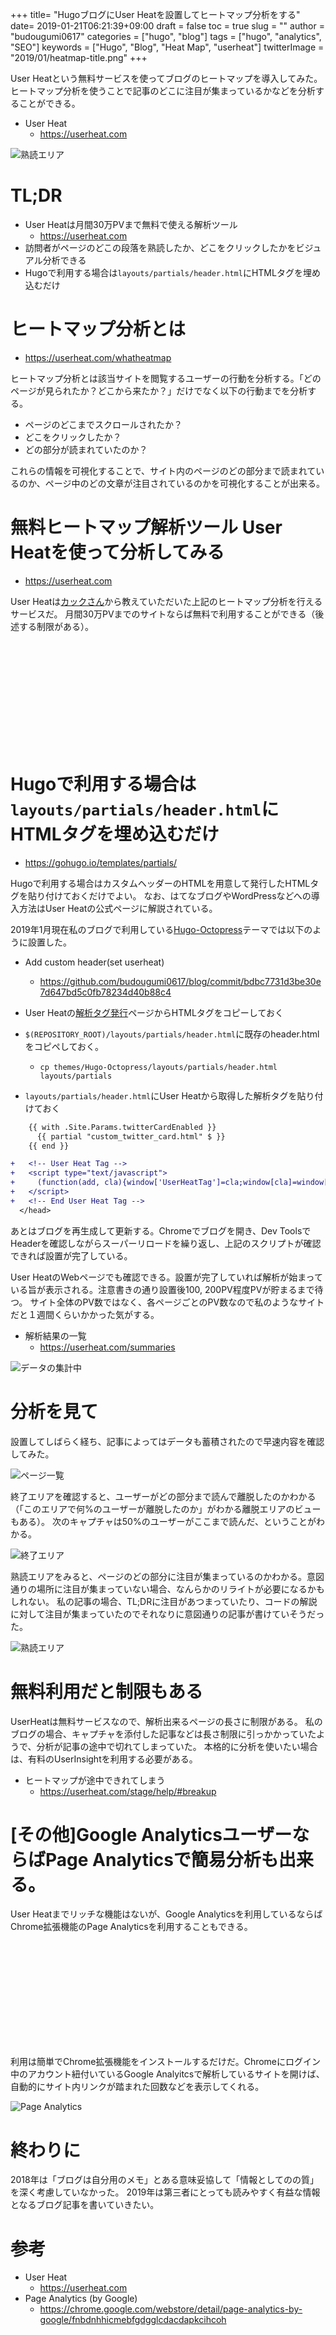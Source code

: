 +++
title= "HugoブログにUser Heatを設置してヒートマップ分析をする"
date= 2019-01-21T06:21:39+09:00
draft = false
toc = true
slug = ""
author = "budougumi0617"
categories = ["hugo", "blog"]
tags = ["hugo", "analytics", "SEO"]
keywords = ["Hugo", "Blog", "Heat Map", "userheat"]
twitterImage = "2019/01/heatmap-title.png"
+++

User Heatという無料サービスを使ってブログのヒートマップを導入してみた。
ヒートマップ分析を使うことで記事のどこに注目が集まっているかなどを分析することができる。

- User Heat
  - https://userheat.com

![熟読エリア](/2019/01/21-heatmap.png)

<!--more-->


# TL;DR
- User Heatは月間30万PVまで無料で使える解析ツール
  - https://userheat.com
- 訪問者がページのどこの段落を熟読したか、どこをクリックしたかをビジュアル分析できる
- Hugoで利用する場合は`layouts/partials/header.html`にHTMLタグを埋め込むだけ


# ヒートマップ分析とは
- https://userheat.com/whatheatmap

ヒートマップ分析とは該当サイトを閲覧するユーザーの行動を分析する。「どのページが見られたか？どこから来たか？」だけでなく以下の行動までを分析する。

- ページのどこまでスクロールされたか？
- どこをクリックしたか？
- どの部分が読まれていたのか？

これらの情報を可視化することで、サイト内のページのどの部分まで読まれているのか、ページ中のどの文章が注目されているのかを可視化することが出来る。

# 無料ヒートマップ解析ツール User Heatを使って分析してみる
- https://userheat.com

User Heatは[カックさん](https://twitter.com/kakakakakku)から教えていただいた上記のヒートマップ分析を行えるサービスだ。
月間30万PVまでのサイトならば無料で利用することができる（後述する制限がある）。

<div class="iframely-embed"><div class="iframely-responsive" style="height: 168px; padding-bottom: 0;"><a href="http://userheat.com" data-iframely-url="//cdn.iframe.ly/api/iframe?url=https%3A%2F%2Fuserheat.com&amp;key=bc7b75ad5adf2dc500d4b0dee9f92949"></a></div></div><script async src="//cdn.iframe.ly/embed.js" charset="utf-8"></script>

# Hugoで利用する場合は`layouts/partials/header.html`にHTMLタグを埋め込むだけ
- https://gohugo.io/templates/partials/

Hugoで利用する場合はカスタムヘッダーのHTMLを用意して発行したHTMLタグを貼り付けておくだけでよい。
なお、はてなブログやWordPressなどへの導入方法はUser Heatの公式ページに解説されている。


2019年1月現在私のブログで利用している[Hugo-Octopress](https://themes.gohugo.io/hugo-octopress/)テーマでは以下のように設置した。

- Add custom header(set userheat)
  - https://github.com/budougumi0617/blog/commit/bdbc7731d3be30e7d647bd5c0fb78234d40b88c4

- User Heatの[解析タグ発行](https://userheat.com/groups)ページからHTMLタグをコピーしておく
- `$(REPOSITORY_ROOT)/layouts/partials/header.html`に既存のheader.htmlをコピペしておく。
  - `cp themes/Hugo-Octopress/layouts/partials/header.html layouts/partials`
- `layouts/partials/header.html`にUser Heatから取得した解析タグを貼り付けておく

```diff
    {{ with .Site.Params.twitterCardEnabled }}
      {{ partial "custom_twitter_card.html" $ }}
    {{ end }}

+   <!-- User Heat Tag -->
+   <script type="text/javascript">
+     (function(add, cla){window['UserHeatTag']=cla;window[cla]=window[cla]||function(){(window[cla].q=window[cla].q||[]).push(arguments)},window[cla].l=1*new Date();var ul=document.createElement('script');var tag = document.getElementsByTagName('script')[0];ul.async=1;ul.src=add;tag.parentNode.insertBefore(ul,tag);})('//uh.nakanohito.jp/uhj2/uh.js', '_uhtracker');_uhtracker({id:'HOGEHOGE'});
+   </script>
+   <!-- End User Heat Tag -->
  </head>
```

あとはブログを再生成して更新する。Chromeでブログを開き、Dev ToolsでHeaderを確認しながらスーパーリロードを繰り返し、上記のスクリプトが確認できれば設置が完了している。


User HeatのWebページでも確認できる。設置が完了していれば解析が始まっている旨が表示される。注意書きの通り設置後100, 200PV程度PVが貯まるまで待つ。
サイト全体のPV数ではなく、各ページごとのPV数なので私のようなサイトだと１週間くらいかかった気がする。

- 解析結果の一覧
  - https://userheat.com/summaries

![データの集計中](/2019/01/21-start-analytics.png)


# 分析を見て
設置してしばらく経ち、記事によってはデータも蓄積されたので早速内容を確認してみた。

![ページ一覧](/2019/01/21-userheat-summary.png)

終了エリアを確認すると、ユーザーがどの部分まで読んで離脱したのかわかる（「このエリアで何%のユーザーが離脱したのか」がわかる離脱エリアのビューもある）。
次のキャプチャは50%のユーザーがここまで読んだ、ということがわかる。

![終了エリア](/2019/01/21-escape.png)


熟読エリアをみると、ページのどの部分に注目が集まっているのかわかる。意図通りの場所に注目が集まっていない場合、なんらかのリライトが必要になるかもしれない。
私の記事の場合、TL;DRに注目があつまっていたり、コードの解説に対して注目が集まっていたのでそれなりに意図通りの記事が書けていそうだった。

![熟読エリア](/2019/01/21-heatmap.png)

# 無料利用だと制限もある
UserHeatは無料サービスなので、解析出来るページの長さに制限がある。
私のブログの場合、キャプチャを添付した記事などは長さ制限に引っかかっていたようで、分析が記事の途中で切れてしまっていた。
本格的に分析を使いたい場合は、有料のUserInsightを利用する必要がある。

- ヒートマップが途中できれてしまう
  - https://userheat.com/stage/help/#breakup


# [その他]Google AnalyticsユーザーならばPage Analyticsで簡易分析も出来る。
User Heatまでリッチな機能はないが、Google Analyticsを利用しているならばChrome拡張機能のPage Analyticsを利用することもできる。


<div class="iframely-embed"><div class="iframely-responsive" style="height: 168px; padding-bottom: 0;"><a href="https://chrome.google.com/webstore/detail/page-analytics-by-google/fnbdnhhicmebfgdgglcdacdapkcihcoh" data-iframely-url="//cdn.iframe.ly/api/iframe?url=https%3A%2F%2Fchrome.google.com%2Fwebstore%2Fdetail%2Fpage-analytics-by-google%2Ffnbdnhhicmebfgdgglcdacdapkcihcoh&amp;key=bc7b75ad5adf2dc500d4b0dee9f92949"></a></div></div><script async src="//cdn.iframe.ly/embed.js" charset="utf-8"></script>

利用は簡単でChrome拡張機能をインストールするだけだ。Chromeにログイン中のアカウント紐付いているGoogle Analyitcsで解析しているサイトを開けば、自動的にサイト内リンクが踏まれた回数などを表示してくれる。

![Page Analytics](/2019/01/21-page-analytics.png)

# 終わりに
2018年は「ブログは自分用のメモ」とある意味妥協して「情報としてのの質」を深く考慮していなかった。
2019年は第三者にとっても読みやすく有益な情報となるブログ記事を書いていきたい。


# 参考
- User Heat
  - https://userheat.com
- Page Analytics (by Google)
  - https://chrome.google.com/webstore/detail/page-analytics-by-google/fnbdnhhicmebfgdgglcdacdapkcihcoh



